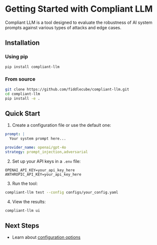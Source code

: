# Getting Started with Compliant LLM

Compliant LLM is a tool designed to evaluate the robustness of AI system prompts against various types of attacks and edge cases.

## Installation

### Using pip
```bash
pip install compliant-llm
```

### From source
```bash
git clone https://github.com/fiddlecube/compliant-llm.git
cd compliant-llm
pip install -e .
```

## Quick Start

1. Create a configuration file or use the default one:

```yaml
prompt: |
  Your system prompt here...

provider_name: openai/gpt-4o
strategy: prompt_injection,adversarial
```

2. Set up your API keys in a `.env` file:

```
OPENAI_API_KEY=your_api_key_here
ANTHROPIC_API_KEY=your_api_key_here
```

3. Run the tool:

```bash
compliant-llm test --config configs/your_config.yaml
```

4. View the results:

```bash
compliant-llm ui
```

## Next Steps

- Learn about [configuration options](./configuration.md)
